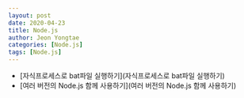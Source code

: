 ```yaml
---
layout: post
date: 2020-04-23 
title: Node.js
author: Jeon Yongtae
categories: [Node.js]
tags: [Node.js]
---
```


- [자식프로세스로 bat파일 실행하기](자식프로세스로 bat파일 실행하기)
- [여러 버전의 Node.js 함께 사용하기](여러 버전의 Node.js 함께 사용하기)
